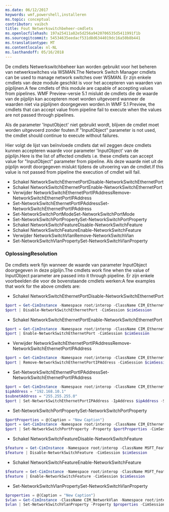 ```yaml
---
ms.date: 06/12/2017
keywords: wmf,powershell,installeren
ms.topic: conceptual
contributor: vaibch
title: Fout Netwerkswitchbeheer-cmdlets
ms.openlocfilehash: 197a25411a82e5d256a9420706535d5411991f1b
ms.sourcegitcommit: 54534635eedacf531d8d6344019dc16a50b8b441
ms.translationtype: MT
ms.contentlocale: nl-NL
ms.lasthandoff: 05/16/2018
---
```

<span data-ttu-id="1d066-103">De cmdlets Netwerkswitchbeheer kan worden gebruikt voor het beheren van netwerkswitches via WSMAN.</span><span class="sxs-lookup"><span data-stu-id="1d066-103">The Network Switch Manager cmdlets can be used to manage network switches over WSMAN.</span></span>
<span data-ttu-id="1d066-104">Er zijn enkele cmdlets van deze module geschikt is voor het accepteren van waarden van pijplijnen.</span><span class="sxs-lookup"><span data-stu-id="1d066-104">A few cmdlets of this module are capable of accepting values from pipelines.</span></span>
<span data-ttu-id="1d066-105">WMF Preview-versie 5.1 mislukt de cmdlets die de waarde van de pijplijn kan accepteren moet worden uitgevoerd wanneer de waarden niet via pijplijnen doorgegeven worden.</span><span class="sxs-lookup"><span data-stu-id="1d066-105">In WMF 5.1 Preview, the cmdlets that can accept value from pipeline fail to execute when the values are not passed through pipelines.</span></span>

<span data-ttu-id="1d066-106">Als de parameter 'InputObject' niet gebruikt wordt, blijven de cmdlet moet worden uitgevoerd zonder fouten.</span><span class="sxs-lookup"><span data-stu-id="1d066-106">If "InputObject" parameter is not used, the cmdlet should continue to execute without failures.</span></span>

<span data-ttu-id="1d066-107">Hier volgt de lijst van beïnvloede cmdlets dat wil zeggen deze cmdlets kunnen accepteren waarde voor parameter 'InputObject' van de pijplijn.</span><span class="sxs-lookup"><span data-stu-id="1d066-107">Here is the list of affected cmdlets i.e. these cmdlets can accept value for "InputObject" parameter from pipeline.</span></span>
<span data-ttu-id="1d066-108">Als deze waarde niet uit de pijplijn wordt doorgegeven mislukt tijdens de uitvoering van de cmdlet.</span><span class="sxs-lookup"><span data-stu-id="1d066-108">If this value is not passed from pipeline the execution of cmdlet will fail.</span></span>

- <span data-ttu-id="1d066-109">Schakel NetworkSwitchEthernetPort</span><span class="sxs-lookup"><span data-stu-id="1d066-109">Disable-NetworkSwitchEthernetPort</span></span>
- <span data-ttu-id="1d066-110">Schakel NetworkSwitchEthernetPort</span><span class="sxs-lookup"><span data-stu-id="1d066-110">Enable-NetworkSwitchEthernetPort</span></span>
- <span data-ttu-id="1d066-111">Verwijder NetworkSwitchEthernetPortIPAddress</span><span class="sxs-lookup"><span data-stu-id="1d066-111">Remove-NetworkSwitchEthernetPortIPAddress</span></span>
- <span data-ttu-id="1d066-112">Set-NetworkSwitchEthernetPortIPAddress</span><span class="sxs-lookup"><span data-stu-id="1d066-112">Set-NetworkSwitchEthernetPortIPAddress</span></span>
- <span data-ttu-id="1d066-113">Set-NetworkSwitchPortMode</span><span class="sxs-lookup"><span data-stu-id="1d066-113">Set-NetworkSwitchPortMode</span></span>
- <span data-ttu-id="1d066-114">Set-NetworkSwitchPortProperty</span><span class="sxs-lookup"><span data-stu-id="1d066-114">Set-NetworkSwitchPortProperty</span></span>
- <span data-ttu-id="1d066-115">Schakel NetworkSwitchFeature</span><span class="sxs-lookup"><span data-stu-id="1d066-115">Disable-NetworkSwitchFeature</span></span>
- <span data-ttu-id="1d066-116">Schakel NetworkSwitchFeature</span><span class="sxs-lookup"><span data-stu-id="1d066-116">Enable-NetworkSwitchFeature</span></span>
- <span data-ttu-id="1d066-117">Verwijder NetworkSwitchVlan</span><span class="sxs-lookup"><span data-stu-id="1d066-117">Remove-NetworkSwitchVlan</span></span>
- <span data-ttu-id="1d066-118">Set-NetworkSwitchVlanProperty</span><span class="sxs-lookup"><span data-stu-id="1d066-118">Set-NetworkSwitchVlanProperty</span></span>

### <a name="resolution"></a><span data-ttu-id="1d066-119">Oplossing</span><span class="sxs-lookup"><span data-stu-id="1d066-119">Resolution</span></span>
<span data-ttu-id="1d066-120">De cmdlets werk fijn wanneer de waarde van parameter InputObject doorgegeven in deze pijplijn.</span><span class="sxs-lookup"><span data-stu-id="1d066-120">The cmdlets work fine when the value of InputObject parameter are passed into it through pipeline.</span></span> <span data-ttu-id="1d066-121">Er zijn enkele voorbeelden die voor de bovenstaande cmdlets werken:</span><span class="sxs-lookup"><span data-stu-id="1d066-121">A few examples that work for the above cmdlets are:</span></span>

- <span data-ttu-id="1d066-122">Schakel NetworkSwitchEthernetPort</span><span class="sxs-lookup"><span data-stu-id="1d066-122">Disable-NetworkSwitchEthernetPort</span></span>
```powershell
$port = Get-CimInstance -Namespace root/interop -ClassName CIM_EthernetPort -CimSession $cimSession | Select-Object -First 1
$port | Disable-NetworkSwitchEthernetPort -CimSession $cimSession
```

- <span data-ttu-id="1d066-123">Schakel NetworkSwitchEthernetPort</span><span class="sxs-lookup"><span data-stu-id="1d066-123">Enable-NetworkSwitchEthernetPort</span></span>
```powershell
$port = Get-CimInstance -Namespace root/interop -ClassName CIM_EthernetPort -CimSession $cimSession | Select-Object -First 1
$port | Enable-NetworkSwitchEthernetPort -CimSession $cimSession
```

- <span data-ttu-id="1d066-124">Verwijder NetworkSwitchEthernetPortIPAddress</span><span class="sxs-lookup"><span data-stu-id="1d066-124">Remove-NetworkSwitchEthernetPortIPAddress</span></span>
```powershell
$port = Get-CimInstance -Namespace root/interop -ClassName CIM_EthernetPort -CimSession $cimSession | Select-Object -First 1
$port | Remove-NetworkSwitchEthernetPortIPAddress -CimSession $cimSession
```

- <span data-ttu-id="1d066-125">Set-NetworkSwitchEthernetPortIPAddress</span><span class="sxs-lookup"><span data-stu-id="1d066-125">Set-NetworkSwitchEthernetPortIPAddress</span></span>
```powershell
$port = Get-CimInstance -Namespace root/interop -ClassName CIM_EthernetPort -CimSession $cimSession | Select-Object -First 1
$ipAddress = "192.168.10.1"
$subnetAddress = "255.255.255.0"
$port | Set-NetworkSwitchEthernetPortIPAddress -IpAddress $ipAddress -SubnetAddress $subnetAddress -CimSession $cimSession
```

- <span data-ttu-id="1d066-126">Set-NetworkSwitchPortProperty</span><span class="sxs-lookup"><span data-stu-id="1d066-126">Set-NetworkSwitchPortProperty</span></span>
```powershell
$portProperties = @{Caption = "New Caption"}
$port = Get-CimInstance -Namespace root/interop -ClassName CIM_EthernetPort -CimSession $cimSession | Select-Object -First 1
$port | Set-NetworkSwitchPortProperty -Property $portProperties -CimSession $cimSession
```

- <span data-ttu-id="1d066-127">Schakel NetworkSwitchFeature</span><span class="sxs-lookup"><span data-stu-id="1d066-127">Disable-NetworkSwitchFeature</span></span>
```powershell
$feature = Get-CimInstance -Namespace root/interop -ClassName MSFT_Feature -CimSession $cimSession | Select-Object -First 1
$feature | Disable-NetworkSwitchFeature -CimSession $cimSession
```

- <span data-ttu-id="1d066-128">Schakel NetworkSwitchFeature</span><span class="sxs-lookup"><span data-stu-id="1d066-128">Enable-NetworkSwitchFeature</span></span>
```powershell
$feature = Get-CimInstance -Namespace root/interop -ClassName MSFT_Feature -CimSession $cimSession | Select-Object -First 1
$feature | Enable-NetworkSwitchFeature -CimSession $cimSession
```

- <span data-ttu-id="1d066-129">Set-NetworkSwitchVlanProperty</span><span class="sxs-lookup"><span data-stu-id="1d066-129">Set-NetworkSwitchVlanProperty</span></span>
```powershell
$properties = @{Caption = "New Caption"}
$vlan = Get-CimInstance -ClassName CIM_NetworkVlan -Namespace root/interop -CimSession $cimSession | Select-Object -First 1
$vlan | Set-NetworkSwitchVlanProperty -Property $properties -CimSession $cimSession
```

